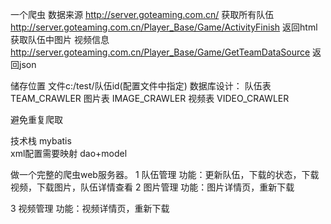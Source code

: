 一个爬虫
数据来源
http://server.goteaming.com.cn/
获取所有队伍
http://server.goteaming.com.cn/Player_Base/Game/ActivityFinish
返回html
获取队伍中图片 视频信息
http://server.goteaming.com.cn/Player_Base/Game/GetTeamDataSource
返回json




储存位置
   文件c:/test/队伍id(配置文件中指定)
   数据库设计：
   队伍表 TEAM_CRAWLER 
   图片表 IMAGE_CRAWLER
   视频表 VIDEO_CRAWLER

避免重复爬取


技术栈
 mybatis  
 xml配置需要映射 dao+model
 
做一个完整的爬虫web服务器。
1 队伍管理
     功能：更新队伍，下载的状态，下载视频，下载图片，队伍详情查看
2 图片管理
     功能：图片详情页，重新下载
     
3 视频管理
     功能：视频详情页，重新下载



